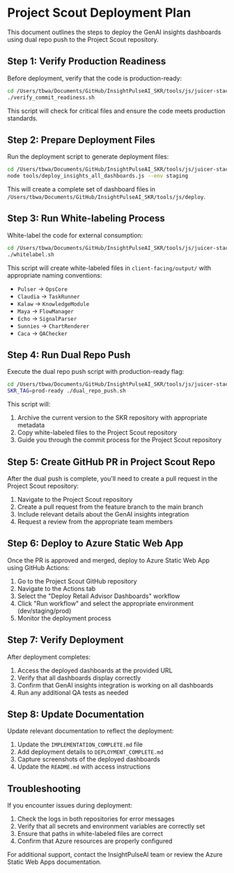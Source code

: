 # Project Scout Deployment Plan

This document outlines the steps to deploy the GenAI insights dashboards using dual repo push to the Project Scout repository.

## Step 1: Verify Production Readiness

Before deployment, verify that the code is production-ready:

```bash
cd /Users/tbwa/Documents/GitHub/InsightPulseAI_SKR/tools/js/juicer-stack
./verify_commit_readiness.sh
```

This script will check for critical files and ensure the code meets production standards.

## Step 2: Prepare Deployment Files

Run the deployment script to generate deployment files:

```bash
cd /Users/tbwa/Documents/GitHub/InsightPulseAI_SKR/tools/js/juicer-stack
node tools/deploy_insights_all_dashboards.js --env staging
```

This will create a complete set of dashboard files in `/Users/tbwa/Documents/GitHub/InsightPulseAI_SKR/tools/js/deploy`.

## Step 3: Run White-labeling Process

White-label the code for external consumption:

```bash
cd /Users/tbwa/Documents/GitHub/InsightPulseAI_SKR/tools/js/juicer-stack
./whitelabel.sh
```

This script will create white-labeled files in `client-facing/output/` with appropriate naming conventions:
- `Pulser` → `OpsCore`
- `Claudia` → `TaskRunner`
- `Kalaw` → `KnowledgeModule`
- `Maya` → `FlowManager`
- `Echo` → `SignalParser`
- `Sunnies` → `ChartRenderer`
- `Caca` → `QAChecker`

## Step 4: Run Dual Repo Push

Execute the dual repo push script with production-ready flag:

```bash
cd /Users/tbwa/Documents/GitHub/InsightPulseAI_SKR/tools/js/juicer-stack
SKR_TAG=prod-ready ./dual_repo_push.sh
```

This script will:
1. Archive the current version to the SKR repository with appropriate metadata
2. Copy white-labeled files to the Project Scout repository
3. Guide you through the commit process for the Project Scout repository

## Step 5: Create GitHub PR in Project Scout Repo

After the dual push is complete, you'll need to create a pull request in the Project Scout repository:

1. Navigate to the Project Scout repository
2. Create a pull request from the feature branch to the main branch
3. Include relevant details about the GenAI insights integration
4. Request a review from the appropriate team members

## Step 6: Deploy to Azure Static Web App

Once the PR is approved and merged, deploy to Azure Static Web App using GitHub Actions:

1. Go to the Project Scout GitHub repository
2. Navigate to the Actions tab
3. Select the "Deploy Retail Advisor Dashboards" workflow
4. Click "Run workflow" and select the appropriate environment (dev/staging/prod)
5. Monitor the deployment process

## Step 7: Verify Deployment

After deployment completes:

1. Access the deployed dashboards at the provided URL
2. Verify that all dashboards display correctly
3. Confirm that GenAI insights integration is working on all dashboards
4. Run any additional QA tests as needed

## Step 8: Update Documentation

Update relevant documentation to reflect the deployment:

1. Update the `IMPLEMENTATION_COMPLETE.md` file
2. Add deployment details to `DEPLOYMENT_COMPLETE.md`
3. Capture screenshots of the deployed dashboards
4. Update the `README.md` with access instructions

## Troubleshooting

If you encounter issues during deployment:

1. Check the logs in both repositories for error messages
2. Verify that all secrets and environment variables are correctly set
3. Ensure that paths in white-labeled files are correct
4. Confirm that Azure resources are properly configured

For additional support, contact the InsightPulseAI team or review the Azure Static Web Apps documentation.